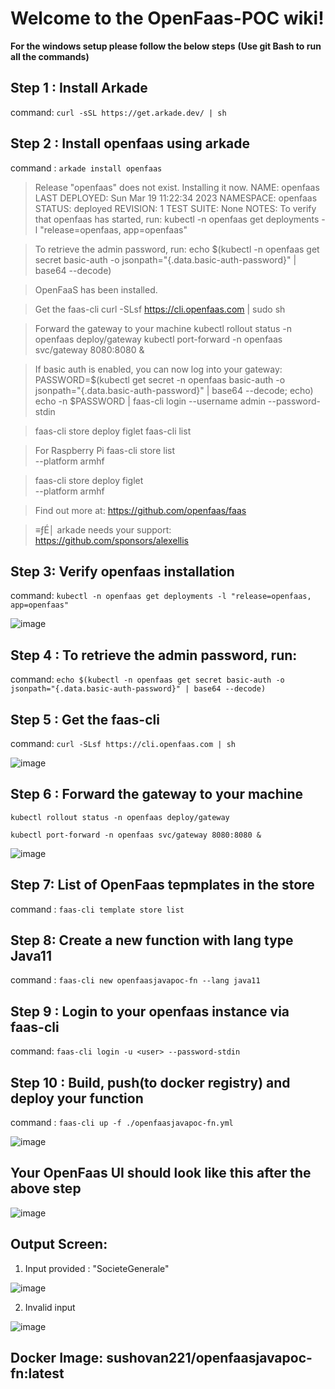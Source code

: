 #  Welcome to the OpenFaas-POC wiki!   

**For the windows setup please follow the below steps**
**(Use git Bash to run all the commands)**

##  Step 1 : Install Arkade
command: `curl -sSL https://get.arkade.dev/ | sh`

##  Step 2 : Install openfaas using arkade
command : `arkade install openfaas`

> Release "openfaas" does not exist. Installing it now.
> NAME: openfaas
> LAST DEPLOYED: Sun Mar 19 11:22:34 2023
> NAMESPACE: openfaas
> STATUS: deployed
> REVISION: 1
> TEST SUITE: None
> NOTES:
> To verify that openfaas has started, run:
> kubectl -n openfaas get deployments -l "release=openfaas, app=openfaas"

> To retrieve the admin password, run:
> echo $(kubectl -n openfaas get secret basic-auth -o jsonpath="{.data.basic-auth-password}" | base64 --decode)

> OpenFaaS has been installed.

> Get the faas-cli
> curl -SLsf https://cli.openfaas.com | sudo sh

> Forward the gateway to your machine
> kubectl rollout status -n openfaas deploy/gateway
> kubectl port-forward -n openfaas svc/gateway 8080:8080 &

> If basic auth is enabled, you can now log into your gateway:
> PASSWORD=$(kubectl get secret -n openfaas basic-auth -o jsonpath="{.data.basic-auth-password}" | base64 --decode; echo)
> echo -n $PASSWORD | faas-cli login --username admin --password-stdin

> faas-cli store deploy figlet
> faas-cli list

> For Raspberry Pi
> faas-cli store list \
>  --platform armhf

> faas-cli store deploy figlet \
>  --platform armhf

>  Find out more at:
>  https://github.com/openfaas/faas

> ≡ƒÉ│ arkade needs your support: https://github.com/sponsors/alexellis

## Step 3: Verify openfaas installation
command: `kubectl -n openfaas get deployments -l "release=openfaas, app=openfaas"`

![image](https://user-images.githubusercontent.com/65301458/226156562-cd39f49e-b777-435b-9526-fbe5b0f061ad.png)

## Step 4 : To retrieve the admin password, run:
command: `echo $(kubectl -n openfaas get secret basic-auth -o jsonpath="{.data.basic-auth-password}" | base64 --decode)`

## Step 5 : Get the faas-cli
command: `curl -SLsf https://cli.openfaas.com | sh`

![image](https://user-images.githubusercontent.com/65301458/226156918-6d0c8a10-8cb7-45cc-a0a9-0900069dad07.png)


## Step 6 : Forward the gateway to your machine
`kubectl rollout status -n openfaas deploy/gateway`

`kubectl port-forward -n openfaas svc/gateway 8080:8080 &`

![image](https://user-images.githubusercontent.com/65301458/226157426-3dd3f3b4-31cc-4fb3-8664-443642d11e6d.png)


## Step 7: List of OpenFaas tepmplates in the store
command : `faas-cli template store list`
 
## Step 8: Create a new function with lang type Java11
command : `faas-cli new openfaasjavapoc-fn --lang java11`

## Step 9 : Login to your openfaas instance via faas-cli
command: `faas-cli login -u <user> --password-stdin`

## Step 10 : Build, push(to docker registry) and deploy your function
command : `faas-cli up -f ./openfaasjavapoc-fn.yml`

![image](https://user-images.githubusercontent.com/65301458/226157444-7342f8b4-caf3-49e3-bd4e-4f256423e3e1.png)

## Your OpenFaas UI should look like this after the above step
![image](https://user-images.githubusercontent.com/65301458/226159659-98273bee-fae5-485d-9c8a-4b4d6af29e00.png)

## Output Screen:

1. Input provided : "SocieteGenerale"

![image](https://user-images.githubusercontent.com/65301458/226160189-ee180c95-018f-4b46-883e-f5c6118a5983.png)

2. Invalid input

![image](https://user-images.githubusercontent.com/65301458/226160280-b0d44a5b-bc1b-4bf5-9ece-192453aeeb23.png)



## Docker Image: sushovan221/openfaasjavapoc-fn:latest
